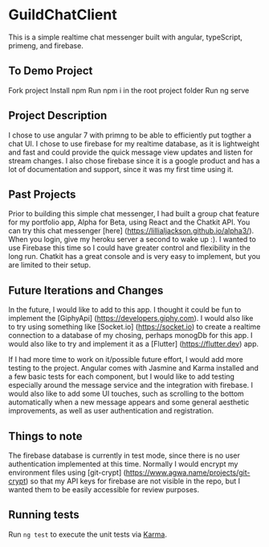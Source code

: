 # GuildChatClient

This is a simple realtime chat messenger built with angular, typeScript, primeng, and firebase.
## To Demo Project

Fork project
Install npm
Run npm i in the root project folder
Run ng serve 

## Project Description

I chose to use angular 7 with primng to be able to efficiently put togther a chat UI. I chose to use firebase for my realtime database, as it is lightweight and fast and could provide the quick message view updates and listen for stream changes. I also chose firebase since it is a google product and has a lot of documentation and support, since it was my first time using it.

## Past Projects

Prior to building this simple chat messenger, I had built a group chat feature for my portfolio app, Alpha for Beta, using React and the Chatkit API. You can try this chat messenger [here] (https://lillialjackson.github.io/alpha3/). When you login, give my heroku server a second to wake up :). I wanted to use Firebase this time so I could have greater control and flexibility in the long run. Chatkit has a great console and is very easy to implement, but you are limited to their setup. 

## Future Iterations and Changes

In the future, I would like to add to this app. I thought it could be fun to implement the [GiphyApi] (https://developers.giphy.com). I would also like to try using something like [Socket.io] (https://socket.io) to create a realtime connection to a database of my chosing, perhaps monogDb for this app. I would also like to try and implement it as a [Flutter] (https://flutter.dev) app.

If I had more time to work on it/possible future effort, I would add more testing to the project. Angular comes with Jasmine and Karma installed and a few basic tests for each component, but I would like to add testing especially around the message service and the integration with firebase. I would also like to add some UI touches, such as scrolling to the bottom automatically when a new message appears and some general aesthetic improvements, as well as user authentication and registration.

## Things to note 

The firebase database is currently in test mode, since there is no user authentication implemented at this time. Normally I would encrypt my environment files using [git-crypt] (https://www.agwa.name/projects/git-crypt) so that my API keys for firebase are not visible in the repo, but I wanted them to be easily accessible for review purposes. 



## Running tests

Run `ng test` to execute the unit tests via [Karma](https://karma-runner.github.io).

